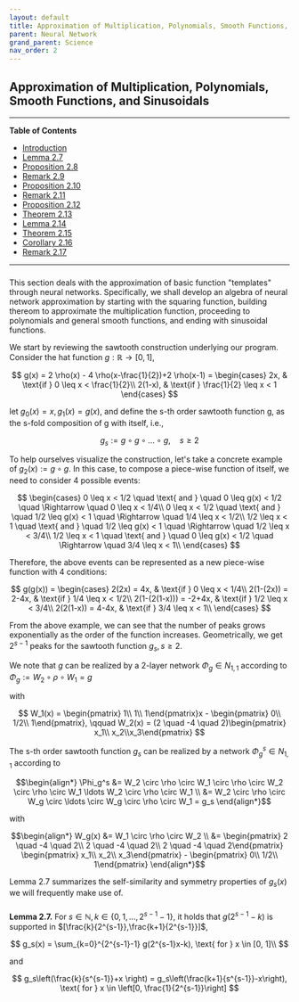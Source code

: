 ```yaml
---
layout: default
title: Approximation of Multiplication, Polynomials, Smooth Functions, and Sinusoidals
parent: Neural Network
grand_parent: Science
nav_order: 2
---
```


## Approximation of Multiplication, Polynomials, Smooth Functions, and Sinusoidals

---

**Table of Contents**
* [Introduction](#Intro)
* [Lemma 2.7](#L27)
* [Proposition 2.8](#P28)
* [Remark 2.9](#R29)
* [Proposition 2.10](#P210)
* [Remark 2.11](#R211)
* [Proposition 2.12](#P212)
* [Theorem 2.13](#T213)
* [Lemma 2.14](#L214)
* [Theorem 2.15](#T215)
* [Corollary 2.16](#C216)
* [Remark 2.17](#R217)

---

<h3 id="Intro"></h3>

This section deals with the approximation of basic function "templates" through neural networks. Specifically, we shall develop an algebra of neural network approximation by starting with the squaring function, building thereom to approximate the multiplication function, proceeding to polynomials and general smooth functions, and ending with sinusoidal functions. 

We start by reviewing the sawtooth construction underlying our program. Consider the hat function $g:\mathbb{R} \rightarrow [0,1]$, 

$$
g(x) = 2 \rho(x) - 4 \rho(x-\frac{1}{2})+2 \rho(x-1) = 
    \begin{cases} 
      2x, & \text{if } 0 \leq x < \frac{1}{2}\\
      2(1-x), & \text{if } \frac{1}{2} \leq x < 1
   \end{cases}
$$

let $g_0(x) = x, g_1(x) = g(x)$, and define the s-th order sawtooth function g, as the s-fold composition of g with itself, i.e., 

$$
\tag{2.2}
g_s := g \circ g \circ \ldots \circ g, \quad s \geq 2
$$

To help ourselves visualize the construction, let's take a concrete example of $g_2(x) := g \circ g$. In this case, to compose a piece-wise function of itself, we need to consider 4 possible events: 

$$
\begin{cases} 
0 \leq x < 1/2 \quad \text{ and } \quad 0 \leq g(x) < 1/2 \quad \Rightarrow \quad 0 \leq x < 1/4\\ 
0 \leq x < 1/2 \quad \text{ and } \quad 1/2 \leq g(x) < 1 \quad \Rightarrow \quad 1/4 \leq x < 1/2\\
1/2 \leq x < 1 \quad \text{ and } \quad 1/2 \leq g(x) < 1 \quad \Rightarrow \quad 1/2 \leq x < 3/4\\
1/2 \leq x < 1 \quad \text{ and } \quad 0 \leq g(x) < 1/2 \quad \Rightarrow \quad 3/4 \leq x < 1\\ 
\end{cases}
$$

Therefore, the above events can be represented as a new piece-wise function with 4 conditions:

$$
g(g(x)) = 
    \begin{cases} 
      2(2x) = 4x, & \text{if } 0 \leq x < 1/4\\
      2(1-(2x)) = 2-4x, & \text{if } 1/4 \leq x < 1/2\\
      2(1-(2(1-x))) = -2+4x, & \text{if } 1/2 \leq x < 3/4\\
      2(2(1-x)) = 4-4x, & \text{if } 3/4 \leq x < 1\\
   \end{cases}
$$

From the above example, we can see that the number of peaks grows exponentially as the order of the function increases. Geometrically, we get $2^{s-1}$ peaks for the sawtooth function $g_s, s \geq 2$.

We note that $g$ can be realized by a 2-layer network $\Phi_g \in N_{1,1}$ according to $\Phi_g := W_2 \circ \rho \circ W_1 = g$ 

with

$$
W_1(x) = \begin{pmatrix} 1\\ 1\\ 1\end{pmatrix}x - \begin{pmatrix} 0\\ 1/2\\ 1\end{pmatrix}, \qquad W_2(x) = (2 \quad -4 \quad 2)\begin{pmatrix} x_1\\ x_2\\x_3\end{pmatrix}
$$

The s-th order sawtooth function $g_s$ can be realized by a network $\Phi_g^s \in N_{1,1}$ according to

$$\begin{align*}
\Phi_g^s &= W_2 \circ \rho \circ W_1 \circ \rho \circ W_2 \circ \rho \circ W_1 \ldots W_2 \circ \rho \circ W_1 \\
         &= W_2 \circ \rho \circ W_g \circ \ldots \circ W_g \circ \rho \circ W_1 = g_s
\end{align*}$$

with

$$\begin{align*}
W_g(x) &= W_1 \circ \rho \circ W_2 \\
       &= \begin{pmatrix} 2 \quad -4 \quad 2\\ 2 \quad -4 \quad 2\\ 2 \quad -4 \quad 2\end{pmatrix} \begin{pmatrix} x_1\\ x_2\\ x_3\end{pmatrix} - \begin{pmatrix} 0\\ 1/2\\ 1\end{pmatrix}
\end{align*}$$

Lemma 2.7 summarizes the self-similarity and symmetry properties of $g_s(x)$ we will frequently make use of.

<h3 id="L27"></h3>

**Lemma 2.7.** For $s \in \mathbb{N}, k \in \{0, 1, \ldots, 2^{s-1} -1\}$, it holds that $g(2^{s-1} -k)$ is supported in $[\frac{k}{2^{s-1}},\frac{k+1}{2^{s-1}}]$,

$$
g_s(x) = \sum_{k=0}^{2^{s-1}-1} g(2^{s-1}x-k), \text{ for } x \in [0, 1]\\
$$

and

$$
g_s\left(\frac{k}{s^{s-1}}+x
\right) = g_s\left(\frac{k+1}{s^{s-1}}-x\right), \text{ for } x \in \left[0, \frac{1}{2^{s-1}}\right]
$$

<h3 id="P28"></h3>

<h3 id="R29"></h3>

<h3 id="P210"></h3>

<h3 id="R211"></h3>

<h3 id="P212"></h3>

<h3 id="T213"></h3>

<h3 id="L214"></h3>

<h3 id="T215"></h3>

<h3 id="C216"></h3>

<h3 id="R217"></h3>
